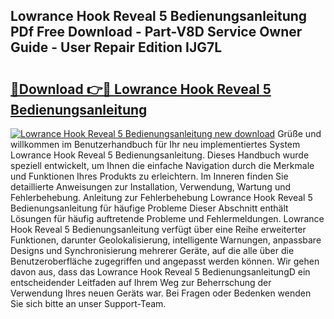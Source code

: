 ## Lowrance Hook Reveal 5 Bedienungsanleitung PDf Free Download - Part-V8D Service Owner Guide - User Repair Edition IJG7L

# <h2><a href="http://df36gd8.blite.top/?on=Lowrance+Hook+Reveal+5+Bedienungsanleitung">🔗Download 👉🔴 Lowrance Hook Reveal 5 Bedienungsanleitung</a></h2>

[![Lowrance Hook Reveal 5 Bedienungsanleitung new download](https://i.imgur.com/lujVjoI.png)](http://df36gd8.blite.top/?on=Lowrance+Hook+Reveal+5+Bedienungsanleitung)
Grüße und willkommen im Benutzerhandbuch für Ihr neu implementiertes System Lowrance Hook Reveal 5 Bedienungsanleitung. Dieses Handbuch wurde speziell entwickelt, um Ihnen die einfache Navigation durch die Merkmale und Funktionen Ihres Produkts zu erleichtern. Im Inneren finden Sie detaillierte Anweisungen zur Installation, Verwendung, Wartung und Fehlerbehebung. Anleitung zur Fehlerbehebung Lowrance Hook Reveal 5 Bedienungsanleitung für häufige Probleme Dieser Abschnitt enthält Lösungen für häufig auftretende Probleme und Fehlermeldungen. Lowrance Hook Reveal 5 Bedienungsanleitung verfügt über eine Reihe erweiterter Funktionen, darunter Geolokalisierung, intelligente Warnungen, anpassbare Designs und Synchronisierung mehrerer Geräte, auf die alle über die Benutzeroberfläche zugegriffen und angepasst werden können. Wir gehen davon aus, dass das Lowrance Hook Reveal 5 BedienungsanleitungD ein entscheidender Leitfaden auf Ihrem Weg zur Beherrschung der Verwendung Ihres neuen Geräts war. Bei Fragen oder Bedenken wenden Sie sich bitte an unser Support-Team.
